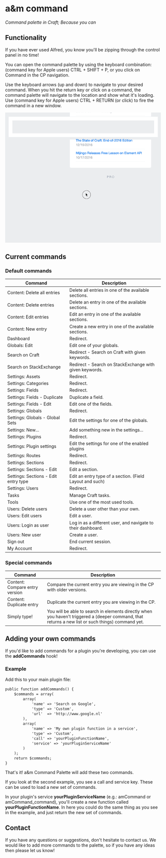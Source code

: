 # a&m command

_Command palette in Craft; Because you can_

## Functionality

If you have ever used Alfred, you know you'll be zipping through the control panel in no time!

You can open the command palette by using the keyboard combination: (command key for Apple users) CTRL + SHIFT + P, or you click on Command in the CP navigation.

Use the keyboard arrows (up and down) to navigate to your desired command.
When you hit the return key or click on a command, the command palette will navigate to the location and show what it's loading.
Use (command key for Apple users) CTRL + RETURN (or click) to fire the command in a new window.

![Palette](https://raw.githubusercontent.com/am-impact/am-impact.github.io/master/img/readme/amcommand/palette.gif "Palette")

## Current commands

### Default commands

| Command | Description |
| --------- | ----------- |
| Content: Delete all entries | Delete all entries in one of the available sections. |
| Content: Delete entries | Delete an entry in one of the available sections. |
| Content: Edit entries | Edit an entry in one of the available sections. |
| Content: New entry | Create a new entry in one of the available sections. |
| Dashboard | Redirect. |
| Globals: Edit | Edit one of your globals. |
| Search on Craft | Redirect - Search on Craft with given keywords. |
| Search on StackExchange | Redirect - Search on StackExchange with given keywords. |
| Settings: Assets | Redirect. |
| Settings: Categories | Redirect. |
| Settings: Fields | Redirect. |
| Settings: Fields - Duplicate | Duplicate a field. |
| Settings: Fields - Edit | Edit one of the fields. |
| Settings: Globals | Redirect. |
| Settings: Globals - Global Sets | Edit the settings for one of the globals. |
| Settings: New... | Add something new in the settings... |
| Settings: Plugins | Redirect. |
| Settings: Plugin settings | Edit the settings for one of the enabled plugins |
| Settings: Routes | Redirect. |
| Settings: Sections | Redirect. |
| Settings: Sections - Edit | Edit a section. |
| Settings: Sections - Edit entry type | Edit an entry type of a section. (Field Layout and such) |
| Settings: Users | Redirect. |
| Tasks | Manage Craft tasks. |
| Tools | Use one of the most used tools. |
| Users: Delete users | Delete a user other than your own. |
| Users: Edit users | Edit a user. |
| Users: Login as user | Log in as a different user, and navigate to their dashboard. |
| Users: New user | Create a user. |
| Sign out | End current session. |
| My Account | Redirect. |

### Special commands

| Command | Description |
| --------- | ----------- |
| Content: Compare entry version | Compare the current entry you are viewing in the CP with older versions. |
| Content: Duplicate entry | Duplicate the current entry you are viewing in the CP. |
| Simply type! | You will be able to search in elements directly when you haven't triggered a (deeper command, that returns a new list or such things) command yet. |

## Adding your own commands

If you'd like to add commands for a plugin you're developing, you can use the __addCommands__ hook!

### Example

Add this to your main plugin file:
```
public function addCommands() {
    $commands = array(
        array(
            'name' => 'Search on Google',
            'type' => 'Custom',
            'url'  => 'http://www.google.nl'
        ),
        array(
            'name' => 'My own plugin function in a service',
            'type' => 'Custom',
            'call' => 'yourPluginFunctionName',
            'service' => 'yourPluginServiceName'
        )
    );
    return $commands;
}
```

That's it! a&m Command Palette will add these two commands.

If you look at the second example, you see a call and service key. These can be used to load a new set of commands.

In your plugin's service __yourPluginServiceName__ (e.g.: amCommand or amCommand_command), you'll create a new function called __yourPluginFunctionName__. In here you could do the same thing as you see in the example, and just return the new set of commands.

## Contact

If you have any questions or suggestions, don't hesitate to contact us. We would like to add more commands to the palette, so if you have any ideas then please let us know!
